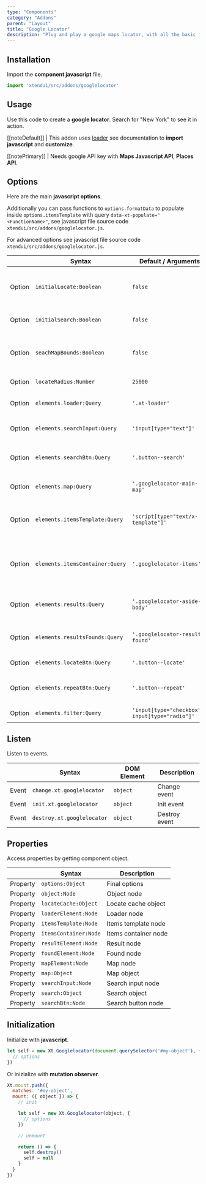 ```yaml
---
type: "Components"
category: "Addons"
parent: "Layout"
title: "Google Locator"
description: "Plug and play a google maps locator, with all the basic functionality and more."
---
```


## Installation

Import the **component javascript** file.

```jsx
import 'xtendui/src/addons/googlelocator'
```

## Usage

Use this code to create a **google locator**. Search for "New York" to see it in action.

[[noteDefault]]
| This addon uses [loader](/components/core/loader) see documentation to **import javascript** and **customize**.

[[notePrimary]]
| Needs google API key with **Maps Javascript API**, **Places API**.

<demo>
  <div class="gatsby_demo_item xt-toggle" data-iframe="iframe/components/addons/layout/googlelocator">
  </div>
</demo>

## Options

Here are the main **javascript options**.

Additionally you can pass functions to `options.formatData` to populate inside `options.itemsTemplate` with query `data-xt-populate="<FunctionName>"`, see javascript file source code `xtendui/src/addons/googlelocator.js`.

For advanced options see javascript file source code `xtendui/src/addons/googlelocator.js`.

<div class="xt-overflow-sub overflow-y-hidden overflow-x-scroll my-4 xt-my-auto w-full">

|                         | Syntax                                    | Default / Arguments                       | Description                   |
| ----------------------- | ----------------------------------------- | ----------------------------- | ----------------------------- |
| Option                    | `initialLocate:Boolean`                          | `false`        | Automatic locate on page load (**needs https**)            |
| Option                    | `initialSearch:Boolean`                          | `false`        | Automatic search on page load            |
| Option                    | `seachMapBounds:Boolean`                          | `false`        | Map bounds of current map  when searching             |
| Option                    | `locateRadius:Number`                          | `25000`        | Radius for locate            |
| Option                    | `elements.loader:Query`                          | `'.xt-loader'`        | Object query for loader             |
| Option                    | `elements.searchInput:Query`                          | `'input[type="text"]'`        | Object query for searh input             |
| Option                    | `elements.searchBtn:Query`                          | `'.button--search'`        | Object query for search button             |
| Option                    | `elements.map:Query`                          | `'.googlelocator-main-map'`        | Object query for google map             |
| Option                    | `elements.itemsTemplate:Query`                          | `'script[type="text/x-template"]'`        | Object query for template cloned for maps items             |
| Option                    | `elements.itemsContainer:Query`                          | `'.googlelocator-items'`        | Object query for items container to append items to             |
| Option                    | `elements.results:Query`                          | `'.googlelocator-aside-body'`        | Object query for results messages             |
| Option                    | `elements.resultsFounds:Query`                          | `'.googlelocator-result--found'`        | Object query for results found             |
| Option                    | `elements.locateBtn:Query`                          | `'.button--locate'`        | Object query for             |
| Option                    | `elements.repeatBtn:Query`                          | `'.button--repeat'`        | Object query for repeat search             |
| Option                    | `elements.filter:Query`                          | `'input[type="checkbox"], input[type="radio"]'`        | Object query for             |

</div>

## Listen

Listen to events.

<div class="xt-overflow-sub overflow-y-hidden overflow-x-scroll my-4 xt-my-auto w-full">

|                         | Syntax                                    | DOM Element                    | Description                   |
| ----------------------- | ----------------------------------------- | ----------------------------- | ----------------------------- |
| Event                   | `change.xt.googlelocator`           | `object` | Change event             |
| Event                   | `init.xt.googlelocator`           | `object` | Init event             |
| Event                   | `destroy.xt.googlelocator`           | `object` | Destroy event             |

</div>

## Properties

Access properties by getting component object.

<div class="xt-overflow-sub overflow-y-hidden overflow-x-scroll my-4 xt-my-auto w-full">

|                         | Syntax                                   | Description                   |
| ----------------------- | ---------------------------------------- | ----------------------------- |
| Property                   | `options:Object`       | Final options             |
| Property                   | `object:Node`       | Object node             |
| Property                   | `locateCache:Object`       | Locate cache object             |
| Property                   | `loaderElement:Node`       | Loader node             |
| Property                   | `itemsTemplate:Node`       | Items template node             |
| Property                   | `itemsContainer:Node`       | Items container node             |
| Property                   | `resultElement:Node`       | Result node             |
| Property                   | `foundElement:Node`       | Found node             |
| Property                   | `mapElement:Node`       | Map node             |
| Property                   | `map:Object`       | Map object             |
| Property                   | `searchInput:Node`       | Search input node             |
| Property                   | `search:Object`       | Search object             |
| Property                   | `searchBtn:Node`       | Search button node             |

</div>

## Initialization

Initialize with **javascript**.

```js
let self = new Xt.Googlelocator(document.querySelector('#my-object'), {
  // options
})
```

Or inizialize with **mutation observer**.

```js
Xt.mount.push({
  matches: '#my-object',
  mount: ({ object }) => {
    // init

    let self = new Xt.Googlelocator(object, {
      // options
    })

    // unmount

    return () => {
      self.destroy()
      self = null
    }
  }
})
```
